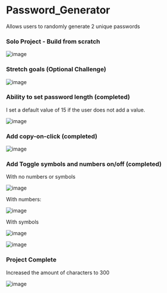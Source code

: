 # Password_Generator
Allows users to randomly generate 2 unique passwords

### Solo Project - Build from scratch

![image](https://user-images.githubusercontent.com/18030411/216826199-f47b0ffe-0b55-4094-b56e-366fdd57325f.png)

### Stretch goals (Optional Challenge)

![image](https://user-images.githubusercontent.com/18030411/216826765-1c3dbf38-e645-4788-b90e-dace44972b8f.png)


### Ability to set password length (completed)

I set a default value of 15 if the user does not add a value.

![image](https://user-images.githubusercontent.com/18030411/216826995-5fed510f-c72e-4998-bdcc-206ab870b7cd.png)

### Add copy-on-click (completed)

![image](https://user-images.githubusercontent.com/18030411/216827071-00cc8d0f-4c7b-455a-9ffe-3f781f42d51b.png)

### Add Toggle symbols and numbers on/off (completed)

With no numbers or symbols

![image](https://user-images.githubusercontent.com/18030411/216826511-84717249-5d29-452d-acf7-f2e3955ae0a7.png)

With numbers:

![image](https://user-images.githubusercontent.com/18030411/216827570-9325192e-d2ea-4331-a68a-e7f3b96f8af9.png)

With symbols

![image](https://user-images.githubusercontent.com/18030411/216827594-df8e0f09-c21a-415d-b1fa-f37491fe7985.png)



![image](https://user-images.githubusercontent.com/18030411/216827514-f57c9544-f3f1-49c8-a9e3-5efbf62f2d7c.png)


### Project Complete

Increased the amount of characters to 300

![image](https://user-images.githubusercontent.com/18030411/216826108-5f0b20e9-9803-4eb6-8bb7-3abceece57db.png)
